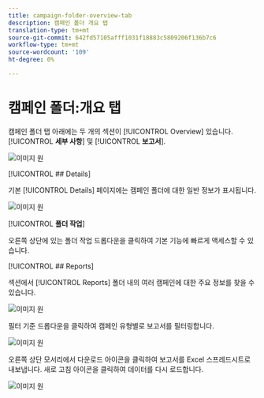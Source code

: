 ```yaml
---
title: campaign-folder-overview-tab
description: 캠페인 폴더 개요 탭
translation-type: tm+mt
source-git-commit: 642fd57105afff1031f18883c5809206f136b7c6
workflow-type: tm+mt
source-wordcount: '109'
ht-degree: 0%

---
```



# 캠페인 폴더:개요 탭

캠페인 폴더 탭 아래에는 두 개의 섹션이 [!UICONTROL Overview] 있습니다. [!UICONTROL **세부 사항**] 및 [!UICONTROL **보고서**].

![이미지 원](/help/sky/assets/campaign-folders/campaign-folder-overview-tab/campaign-folder-overview-tab-1.png)

[!UICONTROL ## Details]

기본 [!UICONTROL Details] 페이지에는 캠페인 폴더에 대한 일반 정보가 표시됩니다.

![이미지 원](/help/sky/assets/campaign-folders/campaign-folder-overview-tab/campaign-folder-overview-tab-2.png)

[!UICONTROL **폴더 작업**]

오른쪽 상단에 있는 폴더 작업 드롭다운을 클릭하여 기본 기능에 빠르게 액세스할 수 있습니다.

[!UICONTROL ## Reports]

섹션에서 [!UICONTROL Reports] 폴더 내의 여러 캠페인에 대한 주요 정보를 찾을 수 있습니다.

![이미지 원](/help/sky/assets/campaign-folders/campaign-folder-overview-tab/campaign-folder-overview-tab-3.png)

필터 기준 드롭다운을 클릭하여 캠페인 유형별로 보고서를 필터링합니다.

![이미지 원](/help/sky/assets/campaign-folders/campaign-folder-overview-tab/campaign-folder-overview-tab-4.png)

오른쪽 상단 모서리에서 다운로드 아이콘을 클릭하여 보고서를 Excel 스프레드시트로 내보냅니다. 새로 고침 아이콘을 클릭하여 데이터를 다시 로드합니다.

![이미지 원](/help/sky/assets/campaign-folders/campaign-folder-overview-tab/campaign-folder-overview-tab-5.png)

